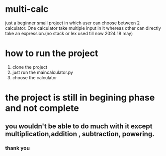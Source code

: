 # multi-calc
just a beginner small project in which user can choose between 2 calculator. One calculator take multiple input in it whereas other can directly take an expression.(no stack or lex used till now 2024 18 may)


# how to run the project

1. clone the project
2. just run the maincalculator.py
3. choose the calculator


# the project is still in begining phase and not complete
## you wouldn't be able to do much with it except multiplication,addition , subtraction, powering.


### thank you
